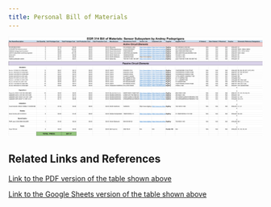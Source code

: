 ```yaml
---
title: Personal Bill of Materials
---
```


![scheme_01](PBOM.png "Personal Subsystem Schematics")

## Related Links and References

[Link to the PDF version of the table shown above](https://github.com/LordAndrey17/andreypodoprigora.github.io/blob/main/docs/PBOM.pdf)

[Link to the Google Sheets version of the table shown above](https://docs.google.com/spreadsheets/d/1AKsVAjezf8IYZDiDhJCl3jdnxlUkPmnE/edit?usp=sharing&ouid=117176938971734382879&rtpof=true&sd=true)

